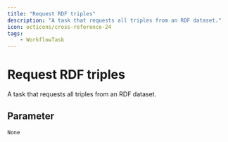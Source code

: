 ```yaml
---
title: "Request RDF triples"
description: "A task that requests all triples from an RDF dataset."
icon: octicons/cross-reference-24
tags: 
    - WorkflowTask
---
```

# Request RDF triples
<!-- This file was generated - DO NOT CHANGE IT MANUALLY -->



A task that requests all triples from an RDF dataset.


## Parameter

`None`